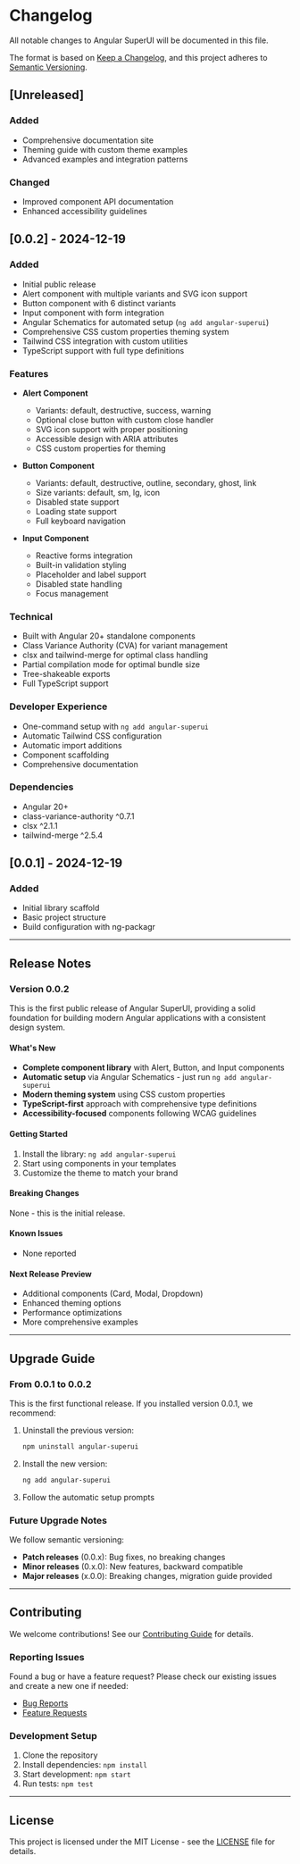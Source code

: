 # Changelog

All notable changes to Angular SuperUI will be documented in this file.

The format is based on [Keep a Changelog](https://keepachangelog.com/en/1.0.0/),
and this project adheres to [Semantic Versioning](https://semver.org/spec/v2.0.0.html).

## [Unreleased]

### Added
- Comprehensive documentation site
- Theming guide with custom theme examples
- Advanced examples and integration patterns

### Changed
- Improved component API documentation
- Enhanced accessibility guidelines

## [0.0.2] - 2024-12-19

### Added
- Initial public release
- Alert component with multiple variants and SVG icon support
- Button component with 6 distinct variants
- Input component with form integration
- Angular Schematics for automated setup (`ng add angular-superui`)
- Comprehensive CSS custom properties theming system
- Tailwind CSS integration with custom utilities
- TypeScript support with full type definitions

### Features
- **Alert Component**
  - Variants: default, destructive, success, warning
  - Optional close button with custom close handler
  - SVG icon support with proper positioning
  - Accessible design with ARIA attributes
  - CSS custom properties for theming

- **Button Component**
  - Variants: default, destructive, outline, secondary, ghost, link
  - Size variants: default, sm, lg, icon
  - Disabled state support
  - Loading state support
  - Full keyboard navigation

- **Input Component**
  - Reactive forms integration
  - Built-in validation styling
  - Placeholder and label support
  - Disabled state handling
  - Focus management

### Technical
- Built with Angular 20+ standalone components
- Class Variance Authority (CVA) for variant management
- clsx and tailwind-merge for optimal class handling
- Partial compilation mode for optimal bundle size
- Tree-shakeable exports
- Full TypeScript support

### Developer Experience
- One-command setup with `ng add angular-superui`
- Automatic Tailwind CSS configuration
- Automatic import additions
- Component scaffolding
- Comprehensive documentation

### Dependencies
- Angular 20+
- class-variance-authority ^0.7.1
- clsx ^2.1.1
- tailwind-merge ^2.5.4

## [0.0.1] - 2024-12-19

### Added
- Initial library scaffold
- Basic project structure
- Build configuration with ng-packagr

---

## Release Notes

### Version 0.0.2

This is the first public release of Angular SuperUI, providing a solid foundation for building modern Angular applications with a consistent design system.

#### What's New
- **Complete component library** with Alert, Button, and Input components
- **Automatic setup** via Angular Schematics - just run `ng add angular-superui`
- **Modern theming system** using CSS custom properties
- **TypeScript-first** approach with comprehensive type definitions
- **Accessibility-focused** components following WCAG guidelines

#### Getting Started
1. Install the library: `ng add angular-superui`
2. Start using components in your templates
3. Customize the theme to match your brand

#### Breaking Changes
None - this is the initial release.

#### Known Issues
- None reported

#### Next Release Preview
- Additional components (Card, Modal, Dropdown)
- Enhanced theming options
- Performance optimizations
- More comprehensive examples

---

## Upgrade Guide

### From 0.0.1 to 0.0.2

This is the first functional release. If you installed version 0.0.1, we recommend:

1. Uninstall the previous version:
   ```bash
   npm uninstall angular-superui
   ```

2. Install the new version:
   ```bash
   ng add angular-superui
   ```

3. Follow the automatic setup prompts

### Future Upgrade Notes

We follow semantic versioning:
- **Patch releases** (0.0.x): Bug fixes, no breaking changes
- **Minor releases** (0.x.0): New features, backward compatible
- **Major releases** (x.0.0): Breaking changes, migration guide provided

---

## Contributing

We welcome contributions! See our [Contributing Guide](CONTRIBUTING.md) for details.

### Reporting Issues

Found a bug or have a feature request? Please check our existing issues and create a new one if needed:

- [Bug Reports](https://github.com/yourusername/angular-superui/issues/new?template=bug_report.md)
- [Feature Requests](https://github.com/yourusername/angular-superui/issues/new?template=feature_request.md)

### Development Setup

1. Clone the repository
2. Install dependencies: `npm install`
3. Start development: `npm start`
4. Run tests: `npm test`

---

## License

This project is licensed under the MIT License - see the [LICENSE](LICENSE) file for details.
